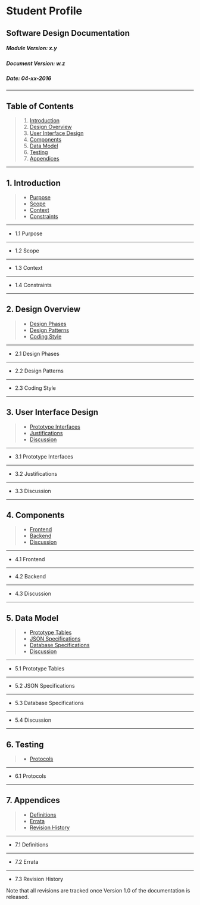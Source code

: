 # Student Profile

## Software Design Documentation
##### Module Version: x.y
##### Document Version: w.z
##### Date: 04-xx-2016

---

## Table of Contents
> 1. [Introduction](#introduction)
> 2. [Design Overview](#design_overview)
> 3. [User Interface Design](#user_interface_design)
> 4. [Components](#components)
> 5. [Data Model](#data_model)
> 6. [Testing](#testing)
> 7. [Appendices](#appendices)

---

<a name="introduction"></a>
## 1. Introduction
> - [Purpose](#intro-purpose)
> - [Scope](#intro-scope)
> - [Context](#intro-context)
> - [Constraints](#intro-constraints)

---

<a name="intro-purpose"></a>
- 1.1 Purpose

---

<a name="intro-scope"></a>
- 1.2 Scope

---

<a name="intro-context"></a>
- 1.3 Context

---

<a name="intro-constraints"></a>
- 1.4 Constraints

---

<a name="design_overview"></a>
## 2. Design Overview
> - [Design Phases](#do-design_phases)
> - [Design Patterns](#do-design_patterns)
> - [Coding Style](#do-coding_style)

---

<a name="do-design_phases"></a>
- 2.1 Design Phases

---

<a name="do-design_patterns"></a>
- 2.2 Design Patterns

---

<a name="do-coding_style"></a>
- 2.3 Coding Style

---

<a name="user_interface_design"></a>
## 3. User Interface Design
> - [Prototype Interfaces](#uid-prototypes)
> - [Justifications](#uid-justifications)
> - [Discussion](#uid-discussion)

---

<a name="uid-prototypes"></a>
- 3.1 Prototype Interfaces

---

<a name="uid-justifications"></a>
- 3.2 Justifications

---

<a name="uid-discussion"></a>
- 3.3 Discussion

---

<a name="components"></a>
## 4. Components
> - [Frontend](#components-frontend)
> - [Backend](#components-backend)
> - [Discussion](#components-discussion)

---

<a name="components-frontend"></a>
- 4.1 Frontend

---

<a name="components-backend"></a>
- 4.2 Backend

---

<a name="components-discussion"></a>
- 4.3 Discussion

---

<a name="data_model"></a>
## 5. Data Model
> - [Prototype Tables](#dm-prototype_tables)
> - [JSON Specifications](#dm-json_spec)
> - [Database Specifications](#dm-database_spec)
> - [Discussion](#dm-discussion)

---

<a name="dm-prototype_tables"></a>
- 5.1 Prototype Tables

---

<a name="dm-json_spec"></a>
- 5.2 JSON Specifications

---

<a name="dm-database_spec"></a>
- 5.3 Database Specifications

---

<a name="dm-discussion"></a>
- 5.4 Discussion

---

<a name="testing"></a>
## 6. Testing
> - [Protocols](#testing-protocols)

---

<a name="testing-protocols"></a>
- 6.1 Protocols

---

<a name="appendices"></a>
## 7. Appendices
> - [Definitions](#appendices-definitions)
> - [Errata](#appendices-errata)
> - [Revision History](#appendices-revision_history)

---

<a name="appendices-definitions"></a>
- 7.1 Definitions

---

<a name="appendices-errata"></a>
- 7.2 Errata

---

<a name="appendices-revision_history"></a>
- 7.3 Revision History

<p>
Note that all revisions are tracked once Version 1.0 of the documentation is released.
</p>

